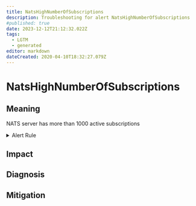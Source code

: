 ```yaml
---
title: NatsHighNumberOfSubscriptions
description: Troubleshooting for alert NatsHighNumberOfSubscriptions
#published: true
date: 2023-12-12T21:12:32.022Z
tags: 
  - LGTM
  - generated
editor: markdown
dateCreated: 2020-04-10T18:32:27.079Z
---
```


# NatsHighNumberOfSubscriptions

## Meaning
[//]: # "Short paragraph that explains what the alert means"
NATS server has more than 1000 active subscriptions

<details>
  <summary>Alert Rule</summary>

{{% rule "nats/nats-exporter.yml" "NatsHighNumberOfSubscriptions" %}}

{{% comment %}}

```yaml
alert: NatsHighNumberOfSubscriptions
expr: gnatsd_connz_subscriptions > 1000
for: 5m
labels:
    severity: warning
annotations:
    summary: Nats high number of subscriptions (instance {{ $labels.instance }})
    description: |-
        NATS server has more than 1000 active subscriptions
          VALUE = {{ $value }}
          LABELS = {{ $labels }}
    runbook: https://github.com/srerun/prometheus-alerts/blob/main/content/runbooks/nats-exporter/NatsHighNumberOfSubscriptions.md

```

{{% /comment %}}

</details>


## Impact
[//]: # "What could / will happen if the alert is not addressed"



## Diagnosis
[//]: # "Steps to take to identify the cause of the problem"



## Mitigation
[//]: # "The steps necessary to resolve the alert"
